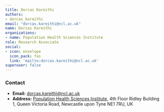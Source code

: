 ```yaml
---
title: Dorcas Kareithi
authors:
- dorcas_kareithi
email: "dorcas.kareithi@ncl.ac.uk"
name: Dorcas Kareithi
organizations:
- name: Population Health Sciences Institute
role: Research Associate
social:
- icon: envelope
  icon_pack: fas
  link: 'mailto:dorcas.kareithi@ncl.ac.uk'
superuser: false
---
```


### Contact

- __Email:__ [dorcas.kareithi@ncl.ac.uk](mailto:dorcas.kareithi@ncl.ac.uk)
- __Address:__ [Population Health Sciences Institute](https://www.ncl.ac.uk/medical-sciences/research/institutes/population-health/), 4th Floor Ridley Building 1, Queen Victoria Road, Newcastle upon Tyne NE1 7RU, UK

